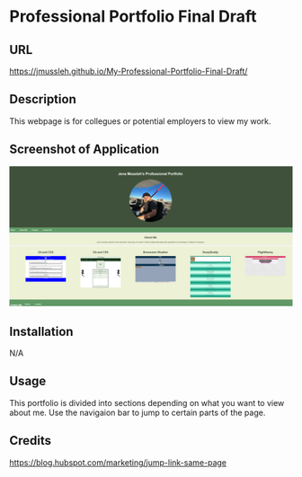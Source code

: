 # Professional Portfolio Final Draft

## URL
https://jmussleh.github.io/My-Professional-Portfolio-Final-Draft/

## Description
This webpage is for collegues or potential employers to view my work.

## Screenshot of Application
<img title="React Portfolio" alt="Screenshot of Portfolio" src="assets\ScreenshotMyfirstwebsite.png">

## Installation

N/A

## Usage

This portfolio is divided into sections depending on what you want to view about me. Use the navigaion bar to jump to certain parts of the page.

## Credits
https://blog.hubspot.com/marketing/jump-link-same-page


